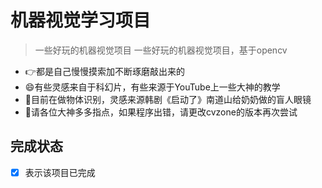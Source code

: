 # 机器视觉学习项目
>一些好玩的机器视觉项目
>一些好玩的机器视觉项目，基于opencv
 - 👉都是自己慢慢摸索加不断琢磨敲出来的
 - 😄有些灵感来自于科幻片，有些来源于YouTube上一些大神的教学
 - 🦄目前在做物体识别，灵感来源韩剧《启动了》南道山给奶奶做的盲人眼镜
 - 🐬请各位大神多多指点，如果程序出错，请更改cvzone的版本再次尝试
 
 ## 完成状态
 -[x] 表示该项目已完成
